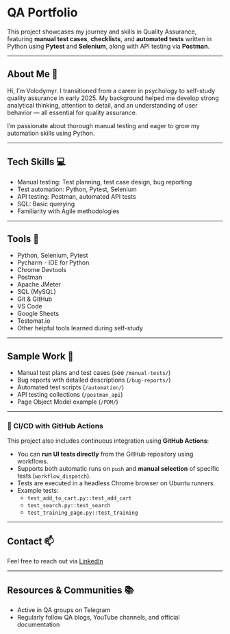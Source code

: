 # QA Portfolio

This project showcases my journey and skills in Quality Assurance, featuring **manual test cases**, **checklists**, and **automated tests** written in Python using **Pytest** and **Selenium**, along with API testing via **Postman**.

---

## About Me 👋

Hi, I’m Volodymyr. I transitioned from a career in psychology to self-study quality assurance in early 2025. My background helped me develop strong analytical thinking, attention to detail, and an understanding of user behavior — all essential for quality assurance.

I’m passionate about thorough manual testing and eager to grow my automation skills using Python.

---

## Tech Skills 💻

- Manual testing: Test planning, test case design, bug reporting  
- Test automation: Python, Pytest, Selenium  
- API testing: Postman, automated API tests  
- SQL: Basic querying 
- Familiarity with Agile methodologies

---

## Tools 🔧

- Python, Selenium, Pytest
- Pycharm - IDE for Python
- Chrome Devtools   
- Postman  
- Apache JMeter  
- SQL (MySQL)  
- Git & GitHub  
- VS Code  
- Google Sheets  
- Testomat.io
- Other helpful tools learned during self-study

---

## Sample Work 🔬

- Manual test plans and test cases (see `/manual-tests/`)  
- Bug reports with detailed descriptions (`/bug-reports/`)  
- Automated test scripts (`/automation/`)  
- API testing collections (`/postman_api`)
- Page Object Model example (`/POM/`)

---

### 🔁 CI/CD with GitHub Actions

This project also includes continuous integration using **GitHub Actions**:

- You can **run UI tests directly** from the GitHub repository using workflows.
- Supports both automatic runs on `push` and **manual selection** of specific tests (`workflow_dispatch`).
- Tests are executed in a headless Chrome browser on Ubuntu runners.
- Example tests:
  - `test_add_to_cart.py::test_add_cart`
  - `test_search.py::test_search`
  - `test_training_page.py::test_training`

---

## Contact 📫

Feel free to reach out via [LinkedIn]()

---

## Resources & Communities 📚

- Active in QA groups on Telegram  
- Regularly follow QA blogs, YouTube channels, and official documentation  



